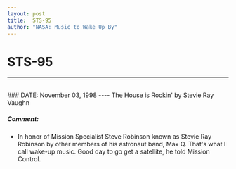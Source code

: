 ```yaml
---
layout: post
title:  STS-95
author: "NASA: Music to Wake Up By"
---
```


# STS-95
----
<br/>
### DATE: November 03, 1998
----
The House is Rockin' by Stevie Ray Vaughn

##### Comment:
* In honor of Mission Specialist Steve Robinson known as Stevie Ray Robinson by other members of his astronaut band, Max Q. That's what I call wake-up music. Good day to go get a satellite, he told Mission Control.
